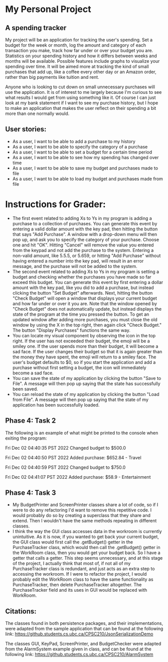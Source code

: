 # My Personal Project

## A spending tracker

My project will be an application for tracking the user's
spending. Set a budget for the week or month, log 
the amount and category of each transaction you make, track
how far under or over your budget you are. Statistics on
your spending history and how it differs between weeks
and months will be available. Possible features include
graphs to visualize your spending over time. It will be aimed more at tracking the kind of small
purchases that add up, like a coffee every other day
or an Amazon order, rather than big payments like
tuition and rent.

Anyone who is looking to cut down on small unnecessary
purchases will use the application. It is of interest
to me largely because I'm curious to see what results
I would get from using something like it. Of course
I can just look at my bank statement if I want to see
my purchase history, but I hope to make an application
that makes the user reflect on their spending a bit more
than one normally would.

## User stories:
- As a user, I want to be able to add a purchase to my history
- As a user, I want to be able to specify the category of a purchase
- As a user, I want to be able to set a budget for a certain time period
- As a user, I want to be able to see how my spending has changed over time
- As a user, I want to be able to save my budget and purchases made to file
- As a user, I want to be able to load my budget and purchases made from file

# Instructions for Grader:
- The first event related to adding Xs to Ys in my program is adding a purchase to a collection of purchases. You can 
generate this event by entering a valid dollar amount with the key pad, then hitting the button that says "Add 
Purchase". A window with a drop-down menu will then pop up, and ask you to specify the category of your purchase. Choose
one and hit "OK". Hitting "Cancel" will remove the value you entered from the keypad and not add the purchase to the 
system. Entering a non-valid amount, like 5.5.5, or 5.659, or hitting "Add Purchase" without having entered a number 
into the key pad, will result in an error message, and the purchase will not be added to the system.
- The second event related to adding Xs to Ys in my program is setting a budget and checking
whether the purchases you have made so far exceed this budget. You can generate this event by first entering a 
dollar amount with the key pad, like you did to add a purchase, but instead clicking the button "Set Budget" afterwards.
Next, hitting the button "Check Budget" will open a window that displays your current budget and how far under or over
it you are. Note that the window opened by "Check Budget" does not automatically update, but instead displays the
state of the program at the time you pressed the button. To get an updated window after adding more purchases, you
must close the old window by using the X in the top right, then again click "Check Budget." The button "Display
Purchases" functions the same way. 
- You can locate my visual component by observing the icon in the top right. If the user has not exceeded their budget,
the emoji will be a smiley one. If the user spends more than their budget, it will become a sad face. If the user
changes their budget so that it is again greater than the money they have spent, the emoji will return to a smiley
face. The user's budget defaults to $0, so if you start the application and add a purchase without
first setting a budget, the icon will immediately become a sad face.
- You can save the state of my application by clicking the button "Save to File". A message will
then pop up saying that the state has successfully been saved.
- You can reload the state of my application by clicking the button "Load from File". A message will
then pop up saying that the state of my application has been successfully loaded.

## Phase 4: Task 2
The following is an example of what might be printed to the console when
exiting the program: 

Fri Dec 02 04:40:35 PST 2022
Changed budget to $500.0


Fri Dec 02 04:40:50 PST 2022
Added purchase: $652.84 - Travel


Fri Dec 02 04:40:59 PST 2022
Changed budget to $750.0


Fri Dec 02 04:41:07 PST 2022
Added purchase: $58.9 - Entertainment

## Phase 4: Task 3
- My BudgetPrinter and ScreenPrinter classes share a lot of code, so if I were to do any
refactoring I'd want to remove this repetitive code. I would probably do so by creating a superclass that
they share and extend. Then I wouldn't have the same methods repeating in different
classes.
- I think the way the GUI class accesses data in the workroom is currently unintuitive. As it is now, if you
wanted to get back your current budget, the GUI class would first call the .getBudget() getter in the PurchaseTracker
class, which would then call the .getBudget() getter in the WorkRoom class, then you would get your budget back. So I 
have a getter that calls a getter. This step seems unnecessary, and at this stage of the project,
I actually think that most of, if not all of my PurchaseTracker class is redundant, and just acts as an extra step to
accessing the workroom. If I were to refactor the project, I would probably edit the WorkRoom class to have the
same functionality as PurchaseTracker, then delete PurchaseTracker altogether. The PurchaseTracker field and its uses
in GUI would be replaced with WorkRoom.

## Citations:
The classes found in both persistence packages, and their implementations, were adapted from the sample application
that can be found at the following link: https://github.students.cs.ubc.ca/CPSC210/JsonSerializationDemo

The classes GUI, KeyPad, ScreenPrinter, and BudgetChecker were adapted from the AlarmSystem example given in class,
and can be found at the following link: https://github.students.cs.ubc.ca/CPSC210/AlarmSystem